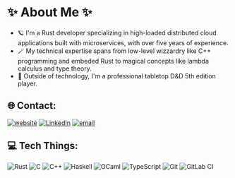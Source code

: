 # ✨ About Me ✨
- 🪐 I'm a Rust developer specializing in high-loaded distributed cloud applications built with microservices, with over five years of experience.
- 🪄 My technical expertise spans from low-level wizzardry like C++ programming and embeded Rust to magical concepts like lambda calculus and type theory.
- 🎲 Outside of technology, I'm a professional tabletop D&D 5th edition player.


## 🌐 Contact:
[![website](https://igorrust.xyz)](https://igorrust.xyz) [![LinkedIn](https://img.shields.io/badge/LinkedIn-%230077B5.svg?logo=linkedin&logoColor=white)](https://linkedin.com/in/www.linkedin.com/in/igor-boiko-538524332) [![email](https://img.shields.io/badge/Email-D14836?logo=gmail&logoColor=white)](mailto:igorboiko4242@gmail.com) 

## 💻 Tech Things:
![Rust](https://img.shields.io/badge/rust-%23000000.svg?style=for-the-badge&logo=rust&logoColor=white) ![C](https://img.shields.io/badge/c-%2300599C.svg?style=for-the-badge&logo=c&logoColor=white) ![C++](https://img.shields.io/badge/c++-%2300599C.svg?style=for-the-badge&logo=c%2B%2B&logoColor=white) ![Haskell](https://img.shields.io/badge/Haskell-5e5086?style=for-the-badge&logo=haskell&logoColor=white) ![OCaml](https://img.shields.io/badge/OCaml-%23E98407.svg?style=for-the-badge&logo=ocaml&logoColor=white) ![TypeScript](https://img.shields.io/badge/typescript-%23007ACC.svg?style=for-the-badge&logo=typescript&logoColor=white) ![Git](https://img.shields.io/badge/git-%23F05033.svg?style=for-the-badge&logo=git&logoColor=white) ![GitLab CI](https://img.shields.io/badge/gitlab%20CI-%23181717.svg?style=for-the-badge&logo=gitlab&logoColor=white)

<!-- Proudly created with GPRM ( https://gprm.itsvg.in ) -->
